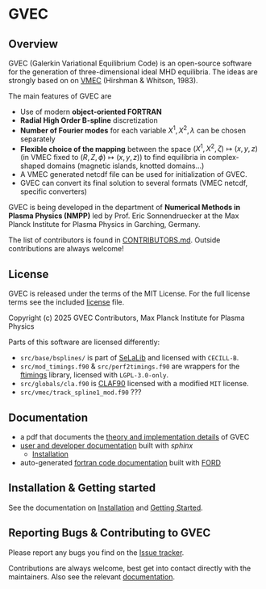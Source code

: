 # GVEC

## Overview

GVEC (Galerkin Variational Equilibrium Code) is an open-source software for
the generation of three-dimensional ideal MHD equilibria.
The ideas are strongly based on on [VMEC](https://princetonuniversity.github.io/STELLOPT/VMEC) (Hirshman & Whitson, 1983).

The main features of GVEC are

* Use of modern **object-oriented FORTRAN**
* **Radial High Order B-spline** discretization
* **Number of Fourier modes** for each variable $X^1,X^2,\lambda$ can be chosen separately
* **Flexible choice of the mapping** between the space $\left(X^1,X^2,\zeta\right) \mapsto \left(x,y,z\right)$ (in VMEC fixed to $\left(R,Z,\phi\right)\mapsto\left(x,y,z\right)$)
  to find equilibria in complex-shaped domains (magnetic islands, knotted domains...)
* A VMEC generated netcdf file can be used for initialization of GVEC.
* GVEC can convert its final solution to several formats (VMEC netcdf, specific converters)

GVEC is being developed in the department of **Numerical Methods in Plasma Physics (NMPP)**
led by Prof. Eric Sonnendruecker at the Max Planck Institute for Plasma Physics
in Garching, Germany.

The list of contributors is found in [CONTRIBUTORS.md](CONTRIBUTORS.md).
Outside contributions are always welcome!

## License

GVEC is released under the terms of the MIT License.
For the full license terms see the included [license](LICENSE) file.

Copyright (c) 2025 GVEC Contributors, Max Planck Institute for Plasma Physics

Parts of this software are licensed differently:
* `src/base/bsplines/` is part of [SeLaLib](https://github.com/selalib/selalib/) and licensed with `CECILL-B`.
* `src/mod_timings.f90` & `src/perf2timings.f90` are wrappers for the [ftimings](https://gitlab.mpcdf.mpg.de/loh/ftimings) library, licensed with `LGPL-3.0-only`.
* `src/globals/cla.f90` is [CLAF90](https://ingria.ceoas.oregonstate.edu/fossil/CLAF90) licensed with a modified `MIT` license.
* `src/vmec/track_spline1_mod.f90` ???

## Documentation

 * a pdf that documents the [theory and implementation details](https://gitlab.mpcdf.mpg.de/gvec-group/GVEC_doc/blob/master/GVEC_prototype/GVEC_prototype.pdf) of GVEC
 * [user and developer documentation](https://gvec-group.pages.mpcdf.de/gvec) built with *sphinx*
   * [Installation](https://gvec-group.pages.mpcdf.de/gvec/user/install.html)
 * auto-generated [fortran code documentation](https://gvec-group.pages.mpcdf.de/gvec/ford/index.html) built with [FORD](https://forddocs.readthedocs.io/en/latest/)

## Installation & Getting started

See the documentation on [Installation](https://gvec-group.pages.mpcdf.de/gvec/user/install.html) and [Getting Started](https://gvec-group.pages.mpcdf.de/gvec/user/getting-started.html).

## Reporting Bugs & Contributing to GVEC

Please report any bugs you find on the [Issue tracker](https://gitlab.mpcdf.mpg.de/gvec-group/gvec/-/issues).

Contributions are always welcome, best get into contact directly with the maintainers.
Also see the relevant [documentation](https://gvec-group.pages.mpcdf.de/gvec/user/index.html).
